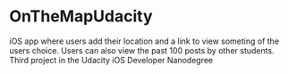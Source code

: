 # OnTheMapUdacity
 iOS app where users add their location and a link to view someting of the users choice. Users can also view the past 100 posts by other students. Third project in the Udacity iOS Developer Nanodegree 
